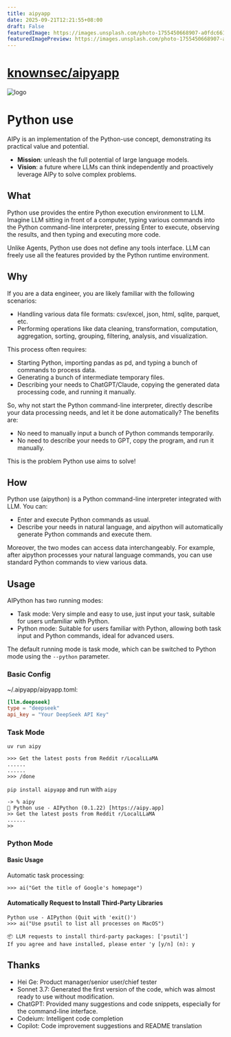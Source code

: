 ```yaml
---
title: aipyapp
date: 2025-09-21T12:21:55+08:00
draft: False
featuredImage: https://images.unsplash.com/photo-1755450668907-a0fdc661c043?ixid=M3w0NjAwMjJ8MHwxfHJhbmRvbXx8fHx8fHx8fDE3NTg0Mjg0MjF8&ixlib=rb-4.1.0
featuredImagePreview: https://images.unsplash.com/photo-1755450668907-a0fdc661c043?ixid=M3w0NjAwMjJ8MHwxfHJhbmRvbXx8fHx8fHx8fDE3NTg0Mjg0MjF8&ixlib=rb-4.1.0
---
```


# [knownsec/aipyapp](https://github.com/knownsec/aipyapp)

![logo](https://github.com/user-attachments/assets/3af4e228-79b2-4fa0-a45c-c38276c6db91)
# Python use

AIPy is an implementation of the Python-use concept, demonstrating its practical value and potential.
- **Mission**: unleash the full potential of large language models.
- **Vision**: a future where LLMs can think independently and proactively leverage AIPy to solve complex problems.

## What
Python use provides the entire Python execution environment to LLM. Imagine LLM sitting in front of a computer, typing various commands into the Python command-line interpreter, pressing Enter to execute, observing the results, and then typing and executing more code.

Unlike Agents, Python use does not define any tools interface. LLM can freely use all the features provided by the Python runtime environment.

## Why
If you are a data engineer, you are likely familiar with the following scenarios:
- Handling various data file formats: csv/excel, json, html, sqlite, parquet, etc.
- Performing operations like data cleaning, transformation, computation, aggregation, sorting, grouping, filtering, analysis, and visualization.

This process often requires:
- Starting Python, importing pandas as pd, and typing a bunch of commands to process data.
- Generating a bunch of intermediate temporary files.
- Describing your needs to ChatGPT/Claude, copying the generated data processing code, and running it manually.

So, why not start the Python command-line interpreter, directly describe your data processing needs, and let it be done automatically? The benefits are:
- No need to manually input a bunch of Python commands temporarily.
- No need to describe your needs to GPT, copy the program, and run it manually.

This is the problem Python use aims to solve!

## How
Python use (aipython) is a Python command-line interpreter integrated with LLM. You can:
- Enter and execute Python commands as usual.
- Describe your needs in natural language, and aipython will automatically generate Python commands and execute them.

Moreover, the two modes can access data interchangeably. For example, after aipython processes your natural language commands, you can use standard Python commands to view various data.

## Usage
AIPython has two running modes:
- Task mode: Very simple and easy to use, just input your task, suitable for users unfamiliar with Python.
- Python mode: Suitable for users familiar with Python, allowing both task input and Python commands, ideal for advanced users.

The default running mode is task mode, which can be switched to Python mode using the `--python` parameter.

### Basic Config
~/.aipyapp/aipyapp.toml:
```toml
[llm.deepseek]
type = "deepseek"
api_key = "Your DeepSeek API Key"
```

### Task Mode
`uv run aipy`
```
>>> Get the latest posts from Reddit r/LocalLLaMA
......
......
>>> /done
```

`pip install aipyapp` and run with `aipy`

```
-> % aipy
🚀 Python use - AIPython (0.1.22) [https://aipy.app]
>> Get the latest posts from Reddit r/LocalLLaMA
......
>>
```

### Python Mode

#### Basic Usage
Automatic task processing:

```
>>> ai("Get the title of Google's homepage")
```

#### Automatically Request to Install Third-Party Libraries
```
Python use - AIPython (Quit with 'exit()')
>>> ai("Use psutil to list all processes on MacOS")

📦 LLM requests to install third-party packages: ['psutil']
If you agree and have installed, please enter 'y [y/n] (n): y

```

## Thanks
- Hei Ge: Product manager/senior user/chief tester
- Sonnet 3.7: Generated the first version of the code, which was almost ready to use without modification.
- ChatGPT: Provided many suggestions and code snippets, especially for the command-line interface.
- Codeium: Intelligent code completion
- Copilot: Code improvement suggestions and README translation



